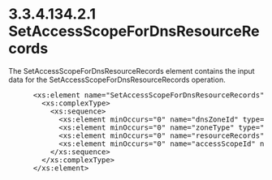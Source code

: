 <html dir="LTR" xmlns:mshelp="http://msdn.microsoft.com/mshelp" xmlns:ddue="http://ddue.schemas.microsoft.com/authoring/2003/5" xmlns:xlink="http://www.w3.org/1999/xlink" xmlns:tool="http://www.microsoft.com/tooltip">
 <body>
 <div id="header">
 <h1 class="heading">3.3.4.134.2.1 SetAccessScopeForDnsResourceRecords</h1>
 </div>
 <div id="mainSection">
 <div id="mainBody">
 <div id="allHistory" class="saveHistory"></div>
 <div id="sectionSection0" class="section" name="collapseableSection">
 

<p>The SetAccessScopeForDnsResourceRecords element contains the
input data for the SetAccessScopeForDnsResourceRecords operation.</p>

<dl>
<dd>
<div><pre> &lt;xs:element name=&quot;SetAccessScopeForDnsResourceRecords&quot;&gt;
   &lt;xs:complexType&gt;
     &lt;xs:sequence&gt;
       &lt;xs:element minOccurs=&quot;0&quot; name=&quot;dnsZoneId&quot; type=&quot;xsd:long&quot; /&gt;
       &lt;xs:element minOccurs=&quot;0&quot; name=&quot;zoneType&quot; type=&quot;ipam:ZoneLookupType&quot; /&gt;
       &lt;xs:element minOccurs=&quot;0&quot; name=&quot;resourceRecords&quot; nillable=&quot;true&quot; type=&quot;sys:ArrayOfTupleOflongDnsResourceRecordTypem1ahUJFx&quot; /&gt;
       &lt;xs:element minOccurs=&quot;0&quot; name=&quot;accessScopeId&quot; nillable=&quot;true&quot; type=&quot;xsd:long&quot; /&gt;
     &lt;/xs:sequence&gt;
   &lt;/xs:complexType&gt;
 &lt;/xs:element&gt;
</pre></div>
</dd></dl>


 </div>
 </div>
 </div>
 </body>
</html>